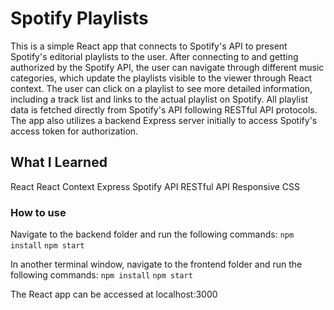 # Spotify Playlists

This is a simple React app that connects to Spotify's API to present Spotify's editorial playlists to the user. After connecting to and getting authorized by the Spotify API, the user can navigate through different music categories, which update the playlists visible to the viewer through React context. The user can click on a playlist to see more detailed information, including a track list and links to the actual playlist on Spotify. All playlist data is fetched directly from Spotify's API following RESTful API protocols. The app also utilizes a backend Express server initially to access Spotify's access token for authorization.

## What I Learned
React
React Context
Express
Spotify API
RESTful API 
Responsive CSS

### How to use

Navigate to the backend folder and run the following commands:
`npm install`
`npm start`

In another terminal window, navigate to the frontend folder and run the following commands:
`npm install`
`npm start`

The React app can be accessed at localhost:3000
